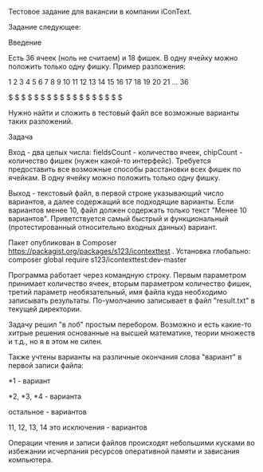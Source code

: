Тестовое задание для вакансии в компании iConText.


Задание следующее:

Введение

Есть 36 ячеек (ноль не считаем) и 18 фишек. В одну ячейку можно положить только одну фишку. Пример разложения:

1 2 3 4 5 6 7 8 9 10 11 12 13 14 15 16 17 18 19 20 21 ... 36

$ $ $ $ $ $ $ $ $ $  $  $  $  $  $  $  $  $

Нужно найти и сложить в тестовый файл все возможные варианты таких разложений.

Задача

Вход - два целых числа: fieldsCount - количество ячеек, chipCount - количество фишек (нужен какой-то интерфейс). 
Требуется предоставить все возможные способы расстановки всех фишек по ячейкам. В одну ячейку можно положить только одну фишку.

Выход - текстовый файл, в первой строке указывающий число вариантов, а далее содержащий все подходящие варианты. 
Если вариантов менее 10, файл должен содержать только текст "Менее 10 вариантов". 
Приветствуется самый быстрый и функциональный (протестированный относительно входных данных) вариант.


Пакет опубликован в Composer https://packagist.org/packages/s123/icontexttest . Установка глобально: composer global require s123/icontexttest:dev-master

Программа работает через командную строку. Первым параметром принимает количество ячеек, вторым параметром количество фишек, третий параметр необязательный, имя файла куда необходимо записывать результаты. По-умолчанию записывает в файл "result.txt" в текущей директории.


Задачу решил "в лоб" простым перебором. Возможно и есть какие-то хитрые решения основанные на высшей математике, теории множеств и т.д., но я в этом не силен.


Также учтены варианты на различные окончания слова "вариант" в первой записи файла:

*1 - вариант

*2, *3, *4 - варианта

остальное - вариантов

11, 12, 13, 14 это исключения - вариантов


Операции чтения и записи файлов происходят небольшими кусками во избежании исчерпания ресурсов оперативной памяти и зависания компьютера.
